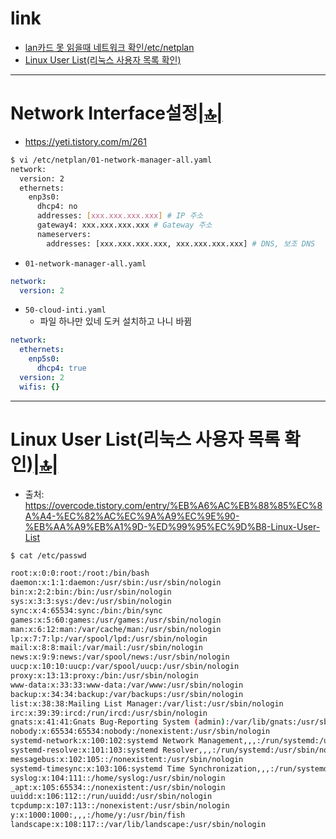# link

- [lan카드 못 읽을때 네트워크 확인/etc/netplan](#network-interface설정)
- [Linux User List(리눅스 사용자 목록 확인)](#linux-user-list리눅스-사용자-목록-확인)

<hr />

# Network Interface설정[|🔝|](#link)
- https://yeti.tistory.com/m/261

```bash
$ vi /etc/netplan/01-network-manager-all.yaml
network:
  version: 2
  ethernets:
    enp3s0:
      dhcp4: no
      addresses: [xxx.xxx.xxx.xxx] # IP 주소
      gateway4: xxx.xxx.xxx.xxx # Gateway 주소
      nameservers:
        addresses: [xxx.xxx.xxx.xxx, xxx.xxx.xxx.xxx] # DNS, 보조 DNS

```

- `01-network-manager-all.yaml`

```yaml
network:
  version: 2


```

- `50-cloud-inti.yaml`
  - 파일 하나만 있네 도커 설치하고 나니 바뀜

```yaml
network:
  ethernets:
    enp5s0:
      dhcp4: true
  version: 2
  wifis: {}


```

<hr />

# Linux User List(리눅스 사용자 목록 확인)[|🔝|](#link)
- 출처: https://overcode.tistory.com/entry/%EB%A6%AC%EB%88%85%EC%8A%A4-%EC%82%AC%EC%9A%A9%EC%9E%90-%EB%AA%A9%EB%A1%9D-%ED%99%95%EC%9D%B8-Linux-User-List

```bash
$ cat /etc/passwd

root:x:0:0:root:/root:/bin/bash
daemon:x:1:1:daemon:/usr/sbin:/usr/sbin/nologin
bin:x:2:2:bin:/bin:/usr/sbin/nologin
sys:x:3:3:sys:/dev:/usr/sbin/nologin
sync:x:4:65534:sync:/bin:/bin/sync
games:x:5:60:games:/usr/games:/usr/sbin/nologin
man:x:6:12:man:/var/cache/man:/usr/sbin/nologin
lp:x:7:7:lp:/var/spool/lpd:/usr/sbin/nologin
mail:x:8:8:mail:/var/mail:/usr/sbin/nologin
news:x:9:9:news:/var/spool/news:/usr/sbin/nologin
uucp:x:10:10:uucp:/var/spool/uucp:/usr/sbin/nologin
proxy:x:13:13:proxy:/bin:/usr/sbin/nologin
www-data:x:33:33:www-data:/var/www:/usr/sbin/nologin
backup:x:34:34:backup:/var/backups:/usr/sbin/nologin
list:x:38:38:Mailing List Manager:/var/list:/usr/sbin/nologin
irc:x:39:39:ircd:/run/ircd:/usr/sbin/nologin
gnats:x:41:41:Gnats Bug-Reporting System (admin):/var/lib/gnats:/usr/sbin/nolog in
nobody:x:65534:65534:nobody:/nonexistent:/usr/sbin/nologin
systemd-network:x:100:102:systemd Network Management,,,:/run/systemd:/usr/sbin/ nologin
systemd-resolve:x:101:103:systemd Resolver,,,:/run/systemd:/usr/sbin/nologin
messagebus:x:102:105::/nonexistent:/usr/sbin/nologin
systemd-timesync:x:103:106:systemd Time Synchronization,,,:/run/systemd:/usr/sb in/nologin
syslog:x:104:111::/home/syslog:/usr/sbin/nologin
_apt:x:105:65534::/nonexistent:/usr/sbin/nologin
uuidd:x:106:112::/run/uuidd:/usr/sbin/nologin
tcpdump:x:107:113::/nonexistent:/usr/sbin/nologin
y:x:1000:1000:,,,:/home/y:/usr/bin/fish
landscape:x:108:117::/var/lib/landscape:/usr/sbin/nologin
```
